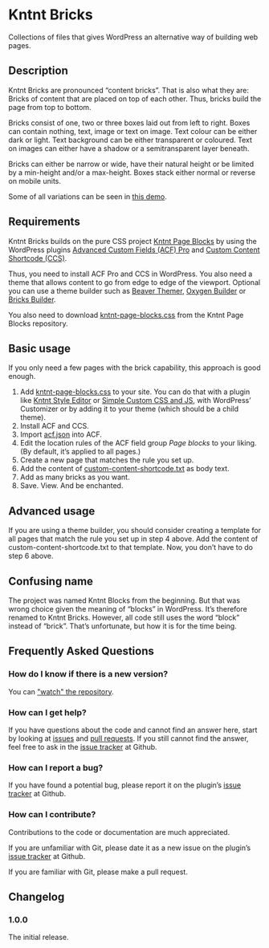 # Kntnt Bricks

Collections of files that gives WordPress an alternative way of building web pages.

## Description

Kntnt Bricks are pronounced “content bricks”. That is also what they are: Bricks of content that are placed on top of each other. Thus, bricks build the page from top to bottom.

Bricks consist of one, two or three boxes laid out from left to right. Boxes can contain nothing, text, image or text on image. Text colour can be either dark or light. Text background can be either transparent or coloured. Text on images can either have a shadow or a semitransparent layer beneath.

Bricks can either be narrow or wide, have their natural height or be limited by a min-height and/or a max-height. Boxes stack either normal or reverse on mobile units.

Some of all variations can be seen in [this demo](https://codepen.io/tbarregren/pen/bGgaNzm).

## Requirements

Kntnt Bricks builds on the pure CSS project [Kntnt Page Blocks](https://github.com/Kntnt/kntnt-page-blocks) by using the WordPress plugins [Advanced Custom Fields (ACF) Pro](https://www.advancedcustomfields.com/pro/) and [Custom Content Shortcode (CCS)](https://wordpress.org/plugins/custom-content-shortcode/).

Thus, you need to install ACF Pro and CCS in WordPress. You also need a theme that allows content to go from edge to edge of the viewport. Optional you can use a theme builder such as [Beaver Themer](https://www.wpbeaverbuilder.com/beaver-themer/), [Oxygen Builder](https://oxygenbuilder.com/) or [Bricks Builder](https://bricksbuilder.io/).

You also need to download [kntnt-page-blocks.css](https://github.com/Kntnt/kntnt-page-blocks/blob/main/kntnt-page-blocks.css) from the Kntnt Page Blocks repository.

## Basic usage

If you only need a few pages with the brick capability, this approach is good enough.

1. Add [kntnt-page-blocks.css](https://github.com/Kntnt/kntnt-page-blocks/blob/main/kntnt-page-blocks.css) to your site. You can do that with a plugin like [Kntnt Style Editor](https://github.com/Kntnt/kntnt-style-editor) or [Simple Custom CSS and JS](https://wordpress.org/plugins/custom-css-js/), with WordPress’ Customizer or by adding it to your theme (which should be a child theme).
2. Install ACF and CCS.
3. Import [acf.json](https://github.com/Kntnt/kntnt-bricks/blob/main/acf.json) into ACF.
4. Edit the location rules of the ACF field group *Page blocks* to your liking. (By default, it’s applied to all pages.)
5. Create a new page that matches the rule you set up.
6. Add the content of [custom-content-shortcode.txt](https://github.com/Kntnt/kntnt-bricks/blob/main/custom-content-shortcode.txt) as body text.
7. Add as many bricks as you want.
8. Save. View. And be enchanted.

## Advanced usage

If you are using a theme builder, you should consider creating a template for all pages that match the rule you set up in step 4 above. Add the content of custom-content-shortcode.txt to that template. Now, you don’t have to do step 6 above.

## Confusing name

The project was named Kntnt Blocks from the beginning. But that was wrong choice given the meaning of “blocks” in WordPress. It’s therefore renamed to Kntnt Bricks. However, all code still uses the word “block” instead of “brick”. That’s unfortunate, but how it is for the time being.

## Frequently Asked Questions

### How do I know if there is a new version?

You can ["watch" the repository](https://docs.github.com/en/github/managing-subscriptions-and-notifications-on-github/about-notifications#notifications-and-subscriptions).

### How can I get help?

If you have questions about the code and cannot find an answer here, start by looking at [issues](https://github.com/kntnt/kntnt-page-blocks/issues) and [pull requests](https://github.com/kntnt/kntnt-page-blocks/pulls). If you still cannot find the answer, feel free to ask in the [issue tracker](https://github.com/kntnt/kntnt-page-blocks/issues) at Github.

### How can I report a bug?

If you have found a potential bug, please report it on the plugin’s [issue tracker](https://github.com/kntnt/kntnt-page-blocks/issues) at Github.

### How can I contribute?

Contributions to the code or documentation are much appreciated.

If you are unfamiliar with Git, please date it as a new issue on the plugin’s [issue tracker](https://github.com/kntnt/kntnt-page-blocks/issues) at Github.

If you are familiar with Git, please make a pull request.

## Changelog

### 1.0.0

The initial release.

